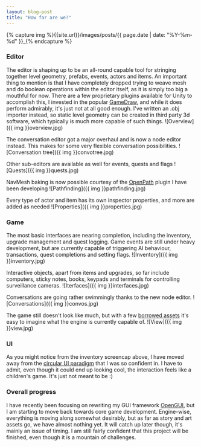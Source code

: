 ```yaml
---
layout: blog-post
title: "How far are we?"
---
```

{% capture img %}{{site.url}}/images/posts/{{ page.date | date: "%Y-%m-%d" }}_{% endcapture %}

### Editor
The editor is shaping up to be an all-round capable tool for stringing together level geometry, prefabs, events, actors and items. An important thing to mention is that I have completely dropped trying to weave mesh and do boolean operations within the editor itself, as it is simply too big a mouthful for now. There are a few proprietary plugins available for Unity to accomplish this, I invested in the popular [GameDraw](http://u3d.as/content/mixed-dimensions/game-draw/2Ey), and while it does perform admirably, it's just not at all good enough. I've written an .obj importer instead, so static level geometry can be created in third party 3d software, which typically is much more capable of such things.
![Overview]({{ img }}overview.jpg)

The conversation editor got a major overhaul and is now a node editor instead. This makes for some very flexible conversation possibilities.
![Conversation tree]({{ img }}convotree.jpg)

Other sub-editors are available as well for events, quests and flags
![Quests]({{ img }}quests.jpg)

NavMesh baking is now possible courtesy of the [OpenPath](https://github.com/mrzapp/openpath) plugin I have been developing
![Pathfinding]({{ img }}pathfinding.jpg)

Every type of actor and item has its own inspector properties, and more are added as needed
![Properties]({{ img }}properties.jpg)

### Game
The most basic interfaces are nearing completion, including the inventory, upgrade management and quest logging. Game events are still under heavy development, but are currently capable of triggering AI behaviour, transactions, quest completions and setting flags.
![Inventory]({{ img }}inventory.jpg)

Interactive objects, apart from items and upgrades, so far include computers, sticky notes, books, keypads and terminals for controlling surveillance cameras.
![Iterfaces]({{ img }}interfaces.jpg)

Conversations are going rather swimmingly thanks to the new node editor.
![Conversations]({{ img }}convos.jpg)

The game still doesn't look like much, but with a few [borrowed assets](http://www.moddb.com/mods/new-vision) it's easy to imagine what the engine is currently capable of.
![View]({{ img }}view.jpg)

### UI
As you might notice from the inventory screencap above, I have moved away from the [circular UI paradigm](http://jeppezapp.com/vongott/2013/08/19/ui-paradigm-and-upgrades.html) that I was so confident in. I have to admit, even though it could end up looking cool, the interaction feels like a children's game. It's just not meant to be :)

### Overall progress
I have recently been focusing on rewriting my GUI framework [OpenGUI](https://jeppezapp.com/opengui), but I am starting to move back towards core game development. Engine-wise, everything is moving along somewhat desirably, but as far as story and art assets go, we have almost nothing yet. It will catch up later though, it's mainly an issue of timing. I am still fairly confident that this project will be finished, even though it is a mountain of challenges.
